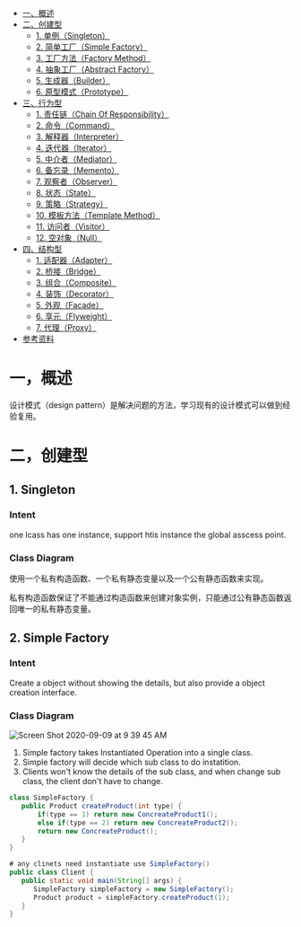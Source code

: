 <!-- GFM-TOC -->
* [一、概述](#一概述)
* [二、创建型](#二创建型)
    * [1. 单例（Singleton）](#1-单例singleton)
    * [2. 简单工厂（Simple Factory）](#2-简单工厂simple-factory)
    * [3. 工厂方法（Factory Method）](#3-工厂方法factory-method)
    * [4. 抽象工厂（Abstract Factory）](#4-抽象工厂abstract-factory)
    * [5. 生成器（Builder）](#5-生成器builder)
    * [6. 原型模式（Prototype）](#6-原型模式prototype)
* [三、行为型](#三行为型)
    * [1. 责任链（Chain Of Responsibility）](#1-责任链chain-of-responsibility)
    * [2. 命令（Command）](#2-命令command)
    * [3. 解释器（Interpreter）](#3-解释器interpreter)
    * [4. 迭代器（Iterator）](#4-迭代器iterator)
    * [5. 中介者（Mediator）](#5-中介者mediator)
    * [6. 备忘录（Memento）](#6-备忘录memento)
    * [7. 观察者（Observer）](#7-观察者observer)
    * [8. 状态（State）](#8-状态state)
    * [9. 策略（Strategy）](#9-策略strategy)
    * [10. 模板方法（Template Method）](#10-模板方法template-method)
    * [11. 访问者（Visitor）](#11-访问者visitor)
    * [12. 空对象（Null）](#12-空对象null)
* [四、结构型](#四结构型)
    * [1. 适配器（Adapter）](#1-适配器adapter)
    * [2. 桥接（Bridge）](#2-桥接bridge)
    * [3. 组合（Composite）](#3-组合composite)
    * [4. 装饰（Decorator）](#4-装饰decorator)
    * [5. 外观（Facade）](#5-外观facade)
    * [6. 享元（Flyweight）](#6-享元flyweight)
    * [7. 代理（Proxy）](#7-代理proxy)
* [参考资料](#参考资料)
<!-- GFM-TOC -->

# 一，概述
设计模式（design pattern）是解决问题的方法，学习现有的设计模式可以做到经验复用。

# 二，创建型
## 1. Singleton
### Intent
one lcass has one instance, support htis instance the global asscess point.
### Class Diagram 
使用一个私有构造函数、一个私有静态变量以及一个公有静态函数来实现。

私有构造函数保证了不能通过构造函数来创建对象实例，只能通过公有静态函数返回唯一的私有静态变量。

## 2. Simple Factory 
### Intent 
Create a object without showing the details, but also provide a object creation interface. 
### Class Diagram
![Screen Shot 2020-09-09 at 9 39 45 AM](https://user-images.githubusercontent.com/19642027/92605998-6dcb5800-f280-11ea-9764-1c0f385d452b.png)

1. Simple factory takes Instantiated Operation into a single class. 
2. Simple factory will decide which sub class to do instatition. 
3. Clients won't know the details of the sub class, and when change sub class, the client don't have to change. 
```java
class SimpleFactory {
   public Product createProduct(int type) {
       if(type == 1) return new ConcreateProduct1();
       else if(type == 2) return new ConcreateProduct2();
       return new ConcreateProduct();
   }
}
```
```java
# any clinets need instantiate use SimpleFactory()
public class Client {
   public static void main(String[] args) {
      SimpleFactory simpleFactory = new SimpleFactory();
      Product product = simpleFactory.createProduct(1);
   }
}
```
